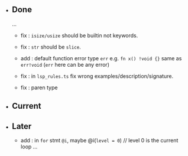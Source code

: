 - ## Done

    ...

    - fix : `isize/usize` should be builtin not keywords.

    - fix : `str` should be `slice`.

    - add : default function error type `err` e.g. `fn x() !void {}` same as `err!void` (`err` here can be any error)

    - fix : in `lsp_rules.ts` fix wrong examples/description/signature.

    - fix : paren type

- ## Current

- ## Later

    - add : in `for` stmt `@i`, maybe @i(`level = 0`) // level 0 is the current loop ...
